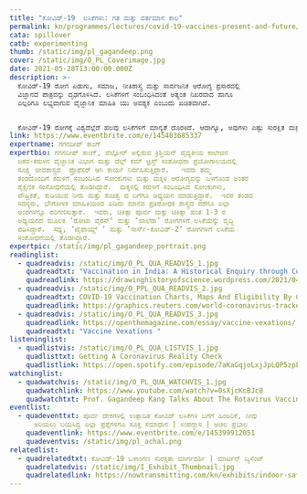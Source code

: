 ```yaml
---
title: "ಕೋವಿಡ್-19‌  ಲಸಿಕೆಗಳು: ಗತ ಮತ್ತು ವರ್ತಮಾನ ಕಾಲ"
permalink: kn/programmes/lectures/covid-19-vaccines-present-and-future/
cata: spillover
catb: experimenting
thumb: /static/img/pl_gagandeep.png
cover: /static/img/O_PL_Coverimage.jpg
date: 2021-05-28T13:00:00.000Z
description: >-
  ಕೋವಿಡ್-19‌ ರೋಗ ಪಿಡುಗು, ಸಮಾಜ, ನೀತಿಶಾಸ್ತ್ರ ಮತ್ತು ಸಾರ್ವಜನಿಕ ಆರೋಗ್ಯ ಪ್ರಸಾರದಲ್ಲಿ
  ವಿಜ್ಞಾನದ ಪಾತ್ರವನ್ನು ದೃಢಗೊಳಿಸಿದೆ. ಲಸಿಕೆಗಳಿಗೆ ಸಂಬಂಧಿಸಿದಂತೆ ಅತ್ಯಂತ ನಿಖರವಾದ ಹಾಗೂ
  ಎಲ್ಲರಿಗೂ ಲಭ್ಯವಾಗುವ ವೈಜ್ಞಾನಿಕ ಮಾಹಿತಿ ಯು ಅವಶ್ಯಕ ಎಂಬುದು ಖಚಿತವಾಗಿದೆ.


  ಕೋವಿಡ್-19‌ ರೋಗಕ್ಕೆ ವಿಶ್ವದೆಲ್ಲೆಡೆ ಹಲವು ಲಸಿಕೆಗಳಿಗೆ ಮಾನ್ಯತೆ ದೊರಕಿದೆ. ಆದಾಗ್ಯೂ, ಅವುಗಳು ಎಷ್ಟು ಸುರಕ್ಷಿತ ಮತ್ತು ಪರಿಣಾಮಕಾರಿ, ಅಲ್ಲದೇ ರೂಪಾಂತರಣಗಳು ಹುಟ್ಟಿಕೊಂಡಿರುವ ಕಾರಣ ಭವಿಷ್ಯತ್ತಿನಲ್ಲಿ ಏನು ಕಾದಿದೆ ಎಂಬುದರ ಬಗೆಗೆ ಪ್ರಶ್ನೆಗಳು ಹುಟ್ಟಿವೆ. ಕೋವಿಡ್-19‌ ಲಸಿಕೆ ಕುರಿತಂತಹ ಹಿಂಜರಿಕೆಯನ್ನು ನಿವಾರಿಸಲು, ಈ ಲಸಿಕೆಯ ತಯಾರಿಕೆಯ ಹಿಂದೆ ಅಡಗಿರುವ ಪ್ರಕ್ರಿಯೆಗಳನ್ನು, ಭಾಷಣದ ಮೂಲಕ ಡಾ.ಕಾಂಗ್‌ ಅವರು ತಿಳಿಸಲಿದ್ದಾರೆ. ಲಸಿಕೆಯ ಕಾರ್ಯಪ್ರಣಾಲಿಕೆ, ಪರಿಮಿತಿಯ ಬಗ್ಗೆ ಹಾಗೂ ವರ್ತಮಾನದಲ್ಲಿ ನೆಡೆದಿರುವ ಜಾಗತಿಕ ಲಸಿಕಾ ಅಭಿಯಾನದಲ್ಲಿ ನಮ್ಮ ಪಾತ್ರವನ್ನು ವಿವರಿಸುತ್ತಾರೆ.
link: https://www.eventbrite.com/e/145403685337
expertname: ಗಗನದೀಪ್‌ ಕಾಂಗ್
expertbio: ಗಗನದೀಪ್‌ ಕಾಂಗ್, ವೆಲ್ಲೋರ್‌ ಅಲ್ಲಿರುವ ಕ್ರಿಶ್ಚಿಯನ್‌ ವೈದ್ಯಕೀಯ ಕಾಲೇಜಿನ
  ಜಠರ-ಕರುಳಿನ ವೈಜ್ಞಾನಿಕ ವಿಭಾಗ ಮತ್ತು ವೆಲ್ಲ್‌ ಕಮ್‌ ಟ್ರಸ್ಟ್‌ ಸಂಶೋಧನಾ ಪ್ರಯೋಗಾಲಯದಲ್ಲಿ
  ಸೂಕ್ಷ್ಮ ಜೀವಶಾಸ್ತ್ರದ  ಪ್ರೊಫೆಸರ್ ಆಗಿ ಕಾರ್ಯ ನಿರ್ವಹಿಸುತ್ತಿದ್ದಾರೆ.   ಇವರು ತಮ್ಮ
  ತಂಡದೊಂದಿಗೆ ಕರುಳಿಗೆ ಸಂಬಂದಿಸಿದ ಸೋಂಕುಗಳು ಮತ್ತು ಮಕ್ಕಳ ಆರೋಗ್ಯವನ್ನು ಒಳಗೊಂಡ ಅಂತರ
  ಶೈಕ್ಷಣಿಕ ಸಂಸೋಧನೆಯಲ್ಲಿ ತೊಡಗಿದ್ದಾರೆ.  ಮಕ್ಕಳಲ್ಲಿ ಕರುಳಿಗೆ ಸಂಬಂಧಿಸಿದ ಸೋಂಕುಗಳು,
  ಪೌಷ್ಟಿಕತೆ, ಕುಡಿಯುವ ನೀರು ಮತ್ತು ಶುಚಿತ್ವ ದ ಬಗೆಗೂ ಅಧ್ಯಯನ ಮಾಡುತ್ತಿದ್ದಾರೆ.  ಇವರ ತಂಡದ
  ಸದಸ್ಯರು, ಭೌಗೋಳಿಕ ಮಾಹಿತಿಯಿಂದ ಹಿಡಿದು ಮಾನವ ಪ್ರತಿರೋಧಕ ಶಾಸ್ತ್ರದ ವರೆಗೂ ಎಲ್ಲಾ
  ಅಂಶಗಳನ್ನೂ ಪರಿಗಣಿಸುತ್ತಾರೆ.  ಇವರು, ಚಿಕಿತ್ಸಾ ಪೂರ್ವ ಮತ್ತು ಚಿಕಿತ್ಸಾ ಹಂತ 1-3 ರ
  ಅಧ್ಯಯನದ ಮೂಲಕ ʼರೋಟಾ ವೈರಸ್‌ʼ ಮತ್ತು ʼಖಾಲೆರಾʼ ರೋಗಗಳಿಗೆ ಲಸಿಕೆಯನ್ನು ವೃದ್ಧಿ
  ಪಡಿಸಿದ್ದಾರೆ.  ಸಧ್ಯ, ʼಟೈಫಾಯ್ಡ್‌ ʼ ಮತ್ತು ʼಸಾರ್ಸ್-ಕೋವಿಡ್-2ʼ‌ ರೋಗಗಳಿಗೆ ಲಸಿಕೆಯ
  ಸಂಶೋಧನೆಯಲ್ಲಿ ತೊಡಗಿದ್ದಾರೆ.
expertpic: /static/img/pl_gagandeep_portrait.png
readinglist:
  - quadreadvis: /static/img/O_PL_QUA_READVIS_1.jpg
    quadreadtxt: "Vaccination in India: A Historical Enquiry through Comics"
    quadreadlink: https://drawinghistoryofscience.wordpress.com/2021/04/01/vaccination-in-india-a-historical-inquiry-through-comics/
  - quadreadvis: /static/img/O_PPL_QUA_READVIS_2.jpg
    quadreadtxt: COVID-19 Vaccination Charts, Maps And Eligibility By Country
    quadreadlink: https://graphics.reuters.com/world-coronavirus-tracker-and-maps/vaccination-rollout-and-access/
  - quadreadvis: /static/img/O_PL_QUA_READVIS_3.jpg
    quadreadlink: https://openthemagazine.com/essay/vaccine-vexations/
    quadreadtxt: "Vaccine Vexations "
listeninglist:
  - quadlistvis: /static/img/O_PL_QUA_LISTVIS_1.jpg
    quadlisttxt: Getting A Coronavirus Reality Check
    quadlistlink: https://open.spotify.com/episode/7aKaGqjoLxjJpLQP5zpFD4
watchinglist:
  - quadwatchvis: /static/img/O_PL_QUA_WATCHVIS_1.jpg
    quadwatchlink: https://www.youtube.com/watch?v=0sXjcKcBJc8
    quadwatchtxt: Prof. Gagandeep Kang Talks About The Rotavirus Vaccine Story
eventlist:
  - quadeventtxt: ಪೂರ್ವ ದೇಶಗಳಲ್ಲಿ ಉತ್ಪಾದಿತ ಕೋವಿಡ್‌ ಲಸಿಕೆಗಳ ಬಗೆಗೆ ಹಿಂಜರಿಕೆ, ನೀವು
      ಅರಿಯಲು ಬಯಸಿದ್ದ ಎಲ್ಲಾ ಪ್ರಶ್ನೆಗಳಿಗೂ ಸೂಕ್ತ ಸಮಾಧಾನ | ಉಪನ್ಯಾಸ | ಅಚಲ ಪ್ರಭಾಲ
    quadeventlink: https://www.eventbrite.com/e/145399912051
    quadeventvis: /static/img/pl_achal.png
relatedlist:
  - quadrelatedtxt: ಕೋವಿಡ್-19 ‌ಒಳಾಂಗಣ ಸುರಕ್ಷತಾ ಮಾರ್ಗದರ್ಶಿ | ಮಾರ್ಟಿನ್‌ ಬ್ಯಸೆಂಟ್
    quadrelatedvis: /static/img/I_Exhibit_Thumbnail.jpg
    quadrelatedlink: https://nowtransmitting.com/kn/exhibits/indoor-safety-guidelines/
---
```


